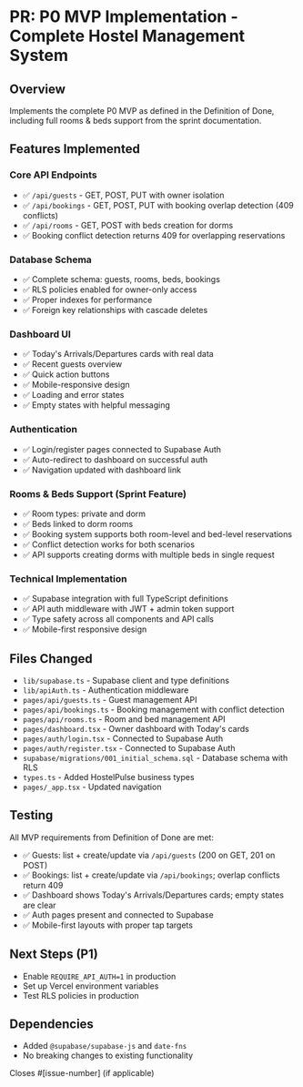 # PR: P0 MVP Implementation - Complete Hostel Management System

## Overview
Implements the complete P0 MVP as defined in the Definition of Done, including full rooms & beds support from the sprint documentation.

## Features Implemented

### Core API Endpoints
- ✅ `/api/guests` - GET, POST, PUT with owner isolation
- ✅ `/api/bookings` - GET, POST, PUT with booking overlap detection (409 conflicts)
- ✅ `/api/rooms` - GET, POST with beds creation for dorms
- ✅ Booking conflict detection returns 409 for overlapping reservations

### Database Schema
- ✅ Complete schema: guests, rooms, beds, bookings
- ✅ RLS policies enabled for owner-only access
- ✅ Proper indexes for performance
- ✅ Foreign key relationships with cascade deletes

### Dashboard UI
- ✅ Today's Arrivals/Departures cards with real data
- ✅ Recent guests overview
- ✅ Quick action buttons
- ✅ Mobile-responsive design
- ✅ Loading and error states
- ✅ Empty states with helpful messaging

### Authentication
- ✅ Login/register pages connected to Supabase Auth
- ✅ Auto-redirect to dashboard on successful auth
- ✅ Navigation updated with dashboard link

### Rooms & Beds Support (Sprint Feature)
- ✅ Room types: private and dorm
- ✅ Beds linked to dorm rooms
- ✅ Booking system supports both room-level and bed-level reservations
- ✅ Conflict detection works for both scenarios
- ✅ API supports creating dorms with multiple beds in single request

### Technical Implementation
- ✅ Supabase integration with full TypeScript definitions
- ✅ API auth middleware with JWT + admin token support
- ✅ Type safety across all components and API calls
- ✅ Mobile-first responsive design

## Files Changed
- `lib/supabase.ts` - Supabase client and type definitions
- `lib/apiAuth.ts` - Authentication middleware
- `pages/api/guests.ts` - Guest management API
- `pages/api/bookings.ts` - Booking management with conflict detection
- `pages/api/rooms.ts` - Room and bed management API
- `pages/dashboard.tsx` - Owner dashboard with Today's cards
- `pages/auth/login.tsx` - Connected to Supabase Auth
- `pages/auth/register.tsx` - Connected to Supabase Auth
- `supabase/migrations/001_initial_schema.sql` - Database schema with RLS
- `types.ts` - Added HostelPulse business types
- `pages/_app.tsx` - Updated navigation

## Testing
All MVP requirements from Definition of Done are met:
- ✅ Guests: list + create/update via `/api/guests` (200 on GET, 201 on POST)
- ✅ Bookings: list + create/update via `/api/bookings`; overlap conflicts return 409
- ✅ Dashboard shows Today's Arrivals/Departures cards; empty states are clear
- ✅ Auth pages present and connected to Supabase
- ✅ Mobile-first layouts with proper tap targets

## Next Steps (P1)
- Enable `REQUIRE_API_AUTH=1` in production
- Set up Vercel environment variables
- Test RLS policies in production

## Dependencies
- Added `@supabase/supabase-js` and `date-fns`
- No breaking changes to existing functionality

Closes #[issue-number] (if applicable)

